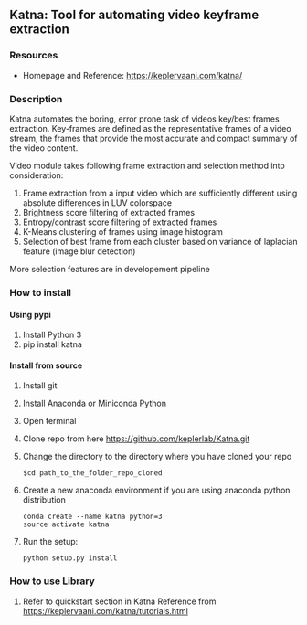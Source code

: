 
## **Katna**: Tool for automating video keyframe extraction 

### Resources 
* Homepage and Reference: <https://keplervaani.com/katna/>

### Description
Katna automates the boring, error prone task of videos key/best frames extraction.
Key-frames are defined as the representative frames of a video stream, the frames that provide the most accurate and compact summary of the video content.


Video module takes following frame extraction and selection method into consideration:

1) Frame extraction from a input video which are sufficiently different using absolute differences in LUV colorspace 
2) Brightness score filtering of extracted frames
3) Entropy/contrast score filtering of extracted frames
4) K-Means clustering of frames using image histogram
5) Selection of best frame from each cluster based on variance of laplacian feature (image blur detection)

More selection features are in developement pipeline

###  How to install

#### Using pypi
1) Install Python 3 
2) pip install katna

#### Install from source

1) Install git
2) Install Anaconda or Miniconda Python
3) Open terminal 
4) Clone repo from here https://github.com/keplerlab/Katna.git 
5) Change the directory to the directory where you have cloned your repo 
    ```
    $cd path_to_the_folder_repo_cloned
    ```
6) Create a new anaconda environment if you are using anaconda python distribution
    ```
    conda create --name katna python=3
    source activate katna
    ```

7) Run the setup:
    ``` 
    python setup.py install 
    ```    
 
 
### How to use Library

1) Refer to quickstart section in Katna Reference 
   from https://keplervaani.com/katna/tutorials.html 

